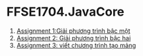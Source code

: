 # FFSE1704.JavaCore
1. [Assignment 1:Giải phương trình bậc một](https://github.com/FASTTRACKSE/FFSE1704.JavaCore/blob/master/FFSE1704006_MinhTQ/src/Giaiphuongtrinh/GiaiPhuongTrinhBacMot.java)
2. [Assignment 2: Giải phương trình bậc hai](https://github.com/FASTTRACKSE/FFSE1704.JavaCore/blob/master/FFSE1704006_MinhTQ/src/PhuongTrinhBacHai/GiaiPhuongTrinhBacHaiMotAn.java)             
3. [Assignment 3: viết chương trình tạo mảng](https://github.com/FASTTRACKSE/FFSE1704.JavaCore/blob/master/FFSE1704006_MinhTQ/src/Assignment3/TimPhantuCuaN.java)             
